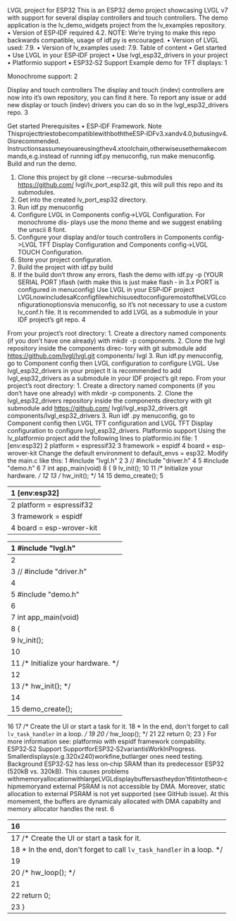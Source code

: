 LVGL project for ESP32
This is an ESP32 demo project showcasing LVGL v7 with support for several display controllers and
touch controllers. The demo application is the lv_demo_widgets project from the lv_examples
repository.
• Version of ESP‑IDF required 4.2. NOTE: We’re trying to make this repo backwards compatible,
usage of idf.py is encouraged.
• Version of LVGL used: 7.9.
• Version of lv_examples used: 7.9.
Table of content
• Get started
• Use LVGL in your ESP‑IDF project
• Use lvgl_esp32_drivers in your project
• Platformio support
• ESP32‑S2 Support
Example demo for TFT displays:
1

Monochrome support:
2

Display and touch controllers
The display and touch (indev) controllers are now into it’s own repository, you can find it
here. To report any issue or add new display or touch (indev) drivers you can do so in the
lvgl_esp32_drivers repo.
3

Get started
Prerequisites
• ESP‑IDF Framework.
Note
ThisprojecttriestobecompatiblewithboththeESP‑IDFv3.xandv4.0,butusingv4.0isrecommended.
Instructionsassumeyouareusingthev4.xtoolchain,otherwiseusethemakecommands,e.g.instead
of running idf.py menuconfig, run make menuconfig.
Build and run the demo.
1. Clone this project by git clone --recurse-submodules https://github.com/
lvgl/lv_port_esp32.git, this will pull this repo and its submodules.
2. Get into the created lv_port_esp32 directory.
3. Run idf.py menuconfig
4. Configure LVGL in Components config->LVGL Configuration. For monochrome dis‑
plays use the mono theme and we suggest enabling the unscii 8 font.
5. Configure your display and/or touch controllers in Components config->LVGL
TFT Display Configuration and Components config->LVGL TOUCH
Configuration.
6. Store your project configuration.
7. Build the project with idf.py build
8. If the build don’t throw any errors, flash the demo with idf.py -p (YOUR SERIAL PORT
)flash (with make this is just make flash ‑ in 3.x PORT is configured in menuconfig)
Use LVGL in your ESP‑IDF project
LVGLnowincludesaKconfigfilewhichisusedtoconfiguremostoftheLVGLconfigurationoptionsvia
menuconfig, so it’s not necessary to use a custom lv_conf.h file.
It is recommended to add LVGL as a submodule in your IDF project’s git repo.
4

From your project’s root directory: 1. Create a directory named components (if you don’t have one
already) with mkdir -p components. 2. Clone the lvgl repository inside the components direc‑
tory with git submodule add https://github.com/lvgl/lvgl.git components/
lvgl 3. Run idf.py menuconfig, go to Component config then LVGL configuration
to configure LVGL.
Use lvgl_esp32_drivers in your project
It is recommended to add lvgl_esp32_drivers as a submodule in your IDF project’s git repo.
From your project’s root directory: 1. Create a directory named components (if you don’t
have one already) with mkdir -p components. 2. Clone the lvgl_esp32_drivers repository
inside the components directory with git submodule add https://github.com/
lvgl/lvgl_esp32_drivers.git components/lvgl_esp32_drivers 3. Run idf
.py menuconfig, go to Component config then LVGL TFT configuration and
LVGL TFT Display configuration to configure lvgl_esp32_drivers.
Platformio support
Using the lv_platformio project add the following lines to platformio.ini file:
1 [env:esp32]
2 platform = espressif32
3 framework = espidf
4 board = esp-wrover-kit
Change the default environment to default_envs = esp32.
Modify the main.c like this:
1 #include "lvgl.h"
2
3 // #include "driver.h"
4
5 #include "demo.h"
6
7 int app_main(void)
8 {
9 lv_init();
10
11 /* Initialize your hardware. */
12
13 /* hw_init(); */
14
15 demo_create();
5

| 1 [env:esp32]            |
|:-------------------------|
| 2 platform = espressif32 |
| 3 framework = espidf     |
| 4 board = esp-wrover-kit |

| 1 #include "lvgl.h"                |
|:-----------------------------------|
| 2                                  |
| 3 // #include "driver.h"           |
| 4                                  |
| 5 #include "demo.h"                |
| 6                                  |
| 7 int app_main(void)               |
| 8 {                                |
| 9 lv_init();                       |
| 10                                 |
| 11 /* Initialize your hardware. */ |
| 12                                 |
| 13 /* hw_init(); */                |
| 14                                 |
| 15 demo_create();                  |

16
17 /* Create the UI or start a task for it.
18 * In the end, don't forget to call `lv_task_handler` in a loop. */
19
20 /* hw_loop(); */
21
22 return 0;
23 }
For more information see: platformio with espidf framework compability.
ESP32‑S2 Support
SupportforESP32‑S2variantisWorkInProgress. Smallerdisplays(e.g.320x240)workfine,butlarger
ones need testing.
Background
ESP32‑S2 has less on‑chip SRAM than its predecessor ESP32 (520kB vs. 320kB). This causes problems
withmemoryallocationwithlargeLVGLdisplaybuffersastheydon’tfitintotheon‑chipmemoryand
external PSRAM is not accessible by DMA.
Moreover, static allocation to external PSRAM is not yet supported (see GitHub issue).
At this momement, the buffers are dynamicaly allocated with DMA capabilty and memory allocator
handles the rest.
6

| 16                                                                    |
|:----------------------------------------------------------------------|
| 17 /* Create the UI or start a task for it.                           |
| 18 * In the end, don't forget to call `lv_task_handler` in a loop. */ |
| 19                                                                    |
| 20 /* hw_loop(); */                                                   |
| 21                                                                    |
| 22 return 0;                                                          |
| 23 }                                                                  |